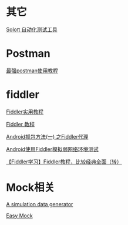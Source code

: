 # 其它

[Soloπ 自动化测试工具](https://github.com/alipay/SoloPi)

# Postman

[最强postman使用教程](https://blog.csdn.net/u013613428/column/info/37531)

# fiddler

[Fiddler实用教程](https://segmentfault.com/a/1190000004240812)

[Fiddler 教程](https://www.cnblogs.com/TankXiao/archive/2012/02/06/2337728.html)

[Android抓包方法(一)
之Fiddler代理](https://www.cnblogs.com/findyou/p/3491014.html)

[Android使用Fiddler模拟弱网络环境测试](https://blog.csdn.net/u010618194/article/details/76652513)

[【Fiddler学习】Fiddler教程，比较经典全面（转）](https://www.cnblogs.com/conquerorren/p/8472285.html)

# Mock相关

[A simulation data generator](https://github.com/nuysoft/Mock)

[Easy Mock](https://www.easy-mock.com/docs)





